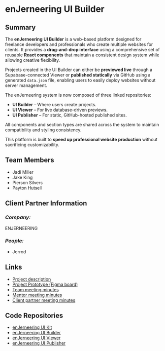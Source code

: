 # enJerneering UI Builder

## **Summary**

The **enJerneering UI Builder** is a web-based platform designed for freelance developers and professionals who create multiple websites for clients. It provides a **drag-and-drop interface** using a comprehensive set of reusable **React components** that maintain a consistent design system while allowing creative flexibility.

Projects created in the UI Builder can either be **previewed live** through a Supabase-connected Viewer or **published statically** via GitHub using a generated `data.json` file, enabling users to easily deploy websites without server management.

The enJerneering system is now composed of three linked repositories:
- **UI Builder** – Where users create projects.
- **UI Viewer** – For live database-driven previews.
- **UI Publisher** – For static, GitHub-hosted published sites.

All components and section types are shared across the system to maintain compatibility and styling consistency.

This platform is built to **speed up professional website production** without sacrificing customizability.

## **Team Members**

- Jadi Miller
- Jake King
- Pierson Silvers
- Payton Hutsell

## **Client Partner Information**

### *Company:*
ENJERNEERING

### *People:*
- Jerrod

## **Links**

- [Project description](ProjectDescription.md)
- [Project Prototype (Figma board)](https://www.figma.com/design/dEBdMde049FmgOuyy48Syn/UI-Builder-2024?node-id=0-1&node-type=canvas)
- [Team meeting minutes](MeetingMinutes/Team)
- [Mentor meeting minutes](MeetingMinutes/Mentor)
- [Client partner meeting minutes](MeetingMinutes/ClientPartner)

## **Code Repositories**

- [enJerneering UI Kit](https://github.com/enJerneering/enJerneering-ui)
- [enJerneering UI Builder](https://github.com/enJerneering/enJerneering-ui-builder)
- [enJerneering UI Viewer](https://github.com/PiersonSilver/enJerneering-web-viewer)
- [enJerneering UI Publisher](https://github.com/jamaki604/enJerneering-web-publisher)


